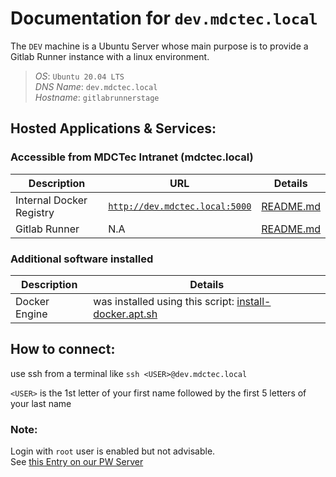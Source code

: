# Documentation for `dev.mdctec.local`

The `DEV` machine is a Ubuntu Server whose main purpose is to provide a Gitlab Runner instance with a linux environment.

> *OS*:         `Ubuntu 20.04 LTS`  
> *DNS Name*:   `dev.mdctec.local`  
> *Hostname*:   `gitlabrunnerstage`

## Hosted Applications & Services:

### Accessible from MDCTec Intranet (mdctec.local)
| Description              | URL                                                            | Details                                                                                          |
|--------------------------|----------------------------------------------------------------|--------------------------------------------------------------------------------------------------|
| Internal Docker Registry | [`http://dev.mdctec.local:5000`](http://dev.mdctec.local:5000) | [README.md](./registry/README.md)                                                                | 
| Gitlab Runner            | N.A                                                            | [README.md](./gitlab-runner/README.md)                                                           |

### Additional software installed
| Description              | Details                                                                                          |
|--------------------------|--------------------------------------------------------------------------------------------------|
| Docker Engine            | was installed using this script: [install-docker.apt.sh](../../scripts/sh/install-docker.apt.sh) |


## How to connect:

use ssh from a terminal like `ssh <USER>@dev.mdctec.local`

`<USER>` is the 1st letter of your first name followed by the first 5 letters of your last name

### Note:

Login with `root` user is enabled but not advisable.  
See [this Entry on our PW Server](https://mdctecapps.mdctec.local:10001/WebClient/Main?itemId=44967dbd-e3e3-4ef1-b4bb-f031b69813fe)
